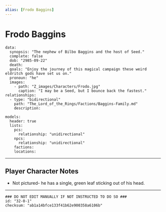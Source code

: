 ```yaml
---
alias: [Frodo Baggins]
---
```

# Frodo Baggins

```RpgManagerData
data: 
  synopsis: "The nephew of Bilbo Baggins and the host of Seed."
  complete: false
  dob: "2985-09-22"
  death: 
  goals: "Enjoy the journey of this magical campaign these weird eldritch gods have set us on."
  pronoun: "he"
  images: 
    - path: "Z_images/Characters/Frodo.jpg"
      caption: "I may be a Seed, but I bounce back the fastest."
relationships: 
  - type: "bidirectional"
    path: "The_Lord_of_the_Rings/Factions/Baggins-Family.md"
    description: 
```

```RpgManager
models: 
  header: true
  lists: 
    pcs: 
      relationship: "unidirectional"
    npcs: 
      relationship: "unidirectional"
    factions: 
    locations: 
```

---

## Player Character Notes

- Not pictured- he has a single, green leaf sticking out of his head.

---

```RpgManagerID
### DO NOT EDIT MANUALLY IF NOT INSTRUCTED TO DO SO ###
id: "32-0-1"
checksum: "ab1a14bfce133f41b62e900358a6106b"
```

